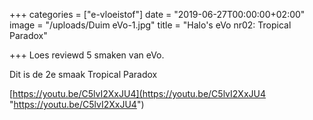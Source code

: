+++
categories = ["e-vloeistof"]
date = "2019-06-27T00:00:00+02:00"
image = "/uploads/Duim eVo-1.jpg"
title = "Halo's eVo nr02: Tropical Paradox"

+++
Loes reviewd 5 smaken van eVo. 

Dit is de 2e smaak Tropical Paradox

[https://youtu.be/C5lvI2XxJU4](https://youtu.be/C5lvI2XxJU4 "https://youtu.be/C5lvI2XxJU4")